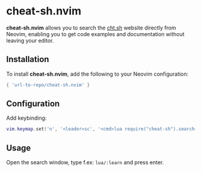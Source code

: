 # cheat-sh.nvim

**cheat-sh.nvim** allows you to search the [cht.sh](https://cht.sh) website directly from Neovim,
enabling you to get code examples and documentation without leaving your editor.

## Installation

To install **cheat-sh.nvim**, add the following to your Neovim configuration:

```lua
{ 'url-to-repo/cheat-sh.nvim' }
```

## Configuration

Add keybinding:

```lua
vim.keymap.set('n', '<leader>sc', '<cmd>lua require("cheat-sh").search()<cr>')
```

## Usage

Open the search window, type f.ex: `lua/:learn` and press enter.
